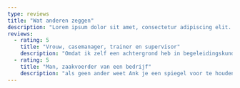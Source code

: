 ```yaml
---
type: reviews
title: "Wat anderen zeggen"
description: "Lorem ipsum dolor sit amet, consectetur adipiscing elit. Sed do eiusmod tempor incididunt ut labore et dolore magna aliqua."
reviews:
  - rating: 5
    title: "Vrouw, casemanager, trainer en supervisor"
    description: "Omdat ik zelf een achtergrond heb in begeleidingskunde ben ik best kritisch. Ank heeft wat mij betreft een fijne balans tussen professie, betrokkenheid en afstand. Ze werkt met verschillende methodes, kan zich goed inleven en heeft een gezonde dosis humor. Ik voel me altijd erg gesteund en geïnspireerd door de ontmoetingen met Ank."
  - rating: 5
    title: "Man, zaakvoerder van een bedrijf"
    description: "als geen ander weet Ank je een spiegel voor te houden. Ze daagt je uit, helpt je tot inzicht te komen en stimuleert je. Voor mij heeft haar ruime meditatie ervaring een zeer grote toegevoegde waarde. Ondank het feit dat onze sessies per skype verlopen heb ik het gevoeld dat er weinig afstand is tussen ons."
---
```

